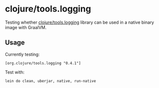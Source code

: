 # clojure/tools.logging

Testing whether [clojure/tools.logging](https://github.com/clojure/tools.logging) library can be used in a native binary image with GraalVM.

## Usage

Currently testing:

    [org.clojure/tools.logging "0.4.1"]

Test with:

    lein do clean, uberjar, native, run-native
